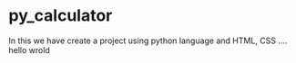 # py_calculator
In this we have create a project using python language and HTML, CSS .... 
hello wrold 
